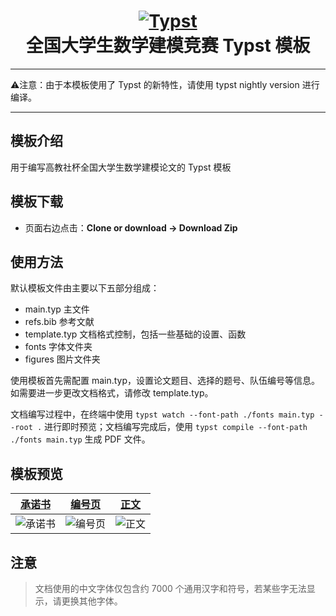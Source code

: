 <h1 align="center">
    <a href="https://github.com/typst/typst">
        <img alt="Typst" src="https://user-images.githubusercontent.com/17899797/226108480-722b770e-6313-40d7-84f2-26bebb55a281.png">
    </a>
    <br />全国大学生数学建模竞赛 Typst 模板
</h1>

--------- 
⚠️注意：由于本模板使用了 Typst 的新特性，请使用 typst nightly version 进行编译。

---------

## 模板介绍

用于编写高教社杯全国大学生数学建模论文的 Typst 模板

## 模板下载

- 页面右边点击：**Clone or download -> Download Zip**

## 使用方法

默认模板文件由主要以下五部分组成：
- main.typ 主文件
- refs.bib 参考文献
- template.typ 文档格式控制，包括一些基础的设置、函数
- fonts 字体文件夹
- figures 图片文件夹

使用模板首先需配置 main.typ，设置论文题目、选择的题号、队伍编号等信息。如需要进一步更改文档格式，请修改 template.typ。

文档编写过程中，在终端中使用 `typst watch --font-path ./fonts main.typ --root .` 进行即时预览；文档编写完成后，使用 `typst compile --font-path ./fonts main.typ` 生成 PDF 文件。

## 模板预览

|  [承诺书](https://github.com/a-kkiri/CUMCM-typst-template/blob/main/figures/p1.jpg) |  [编号页](https://github.com/a-kkiri/CUMCM-typst-template/blob/main/figures/p2.jpg)|  [正文](https://github.com/a-kkiri/CUMCM-typst-template/blob/main/figures/p4.jpg)|
|:---:|:---:|:---:|
| ![承诺书](https://github.com/a-kkiri/CUMCM-typst-template/blob/main/figures/p1.jpg?raw=true) | ![编号页](https://github.com/a-kkiri/CUMCM-typst-template/blob/main/figures/p2.jpg?raw=true)| ![正文](https://github.com/a-kkiri/CUMCM-typst-template/blob/main/figures/p4.jpg?raw=true)|

## 注意

 > 文档使用的中文字体仅包含约 7000 个通用汉字和符号，若某些字无法显示，请更换其他字体。